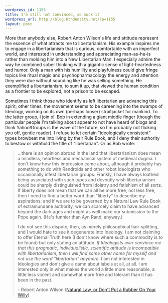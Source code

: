 ```yaml
--- 
wordpress_id: 1155
title: I'm still not convinced, so suck it
wordpress_url: http://blog.6thdensity.net/?p=1155
layout: post
---
```

<p>More than anybody else, Robert Anton Wilson's life and attitude represent the essence of what attracts me to libertarianism. His example inspires me to engage in a libertarianism that is curious, comfortable with an imperfect world, and interested in understanding and appreciating man-as-he-is rather than molding him into a New Libertarian Man. I especially admire the way he combined sober thinking with a gigantic sense of light-heartedness and humor. Only a man with his humility and playfulness could give fringe topics like ritual magic and psychopharmacology the energy and attention they were due without sounding like he was selling something.  He exemplified a libertarianism, to sum it up, that viewed the human condition as a frontier to be explored, not a prison to be escaped.</p><p>Sometimes I think those who identify as left libertarian are advancing this spirit; other times, the movement seems to be careening into the swamps of Ideology, working on its own (perhaps looser) straitjacket for mankind.  To the latter group, I join ol' Bob in extending a giant middle finger (though the particular people I'm talking about appear to not have heard of blogs and think Yahoo!Groups is the wave of the future, so I'm probably not flicking <em>you</em> off, gentle reader). I refuse to let certain "ideologically consistent" types browbeat me into living by their Rule Book, and I deny their authority to bestow or withhold the title of "libertarian".  Or as Bob wrote:</p><blockquote><p>...there is an opinion abroad in the land that libertarianism does mean a mindless, heartless and mechanical system of medieval dogma.  I don't know how this impression came about, although it probably has something to do with Randroids and other robot Ideologists who occasionally infest libertarian groups.  Frankly, I have always loathed being associated with such types and devoutly wish libertarianism could be sharply distinguished from Idolatry and fetishism of all sorts.  If liberty does not mean that we can all be more free, not less free, then I need to find a better word than "liberty" to describe my aspirations; and if we are to be governed by a Natural Law Rule Book of extramundane authority, we can scarcely claim to have advanced beyond the dark ages and might as well make our submission to the Pope again. (He's funnier than Ayn Rand, anyway.)</p><p>I do not see this dispute, then, as merely philosophical hair-splitting, and I would hate to see it degenerate into Ideology.  I am not claiming to offer Eternal Truth here (I don't know where such a commodity is to be found) but only stating an attitude.  <em>If Ideologists ever convince me that this pragmatic, individualistic, scientific attitude is incompatible with libertarianism, then I will find some other name for myself and not use the word "libertarian" anymore.</em>  I am not interested in Ideologies and don't give a damn about labels at all, at all.  I am interested only in what makes the world a little more reasonable, a little less violent and somewhat more free and tolerant than it has been in the past.</p></blockquote<p align=right>- Robert Anton Wilson (<a href="http://www.stephankinsella.com/texts/wilson_natural.pdf">Natural Law, or Don't Put a Rubber On Your Willy</a>)</p><p></p>
